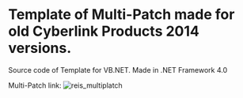 # Template of Multi-Patch made for old Cyberlink Products 2014 versions.

Source code of Template for VB.NET.
Made in .NET Framework 4.0

Multi-Patch link: 
![reis_multiplatch](https://i.postimg.cc/fywQsfYH/img1.png)